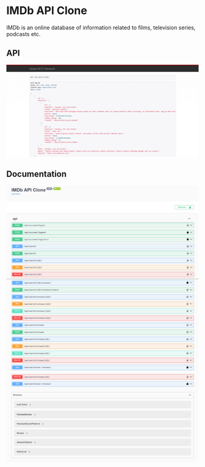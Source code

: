# IMDb API Clone
IMDb is an online database of information related to films, television series, podcasts etc.

## API
<img src='./resources/1 API.PNG'>

## Documentation
<img src='./resources/1 Doc.PNG'>
<img src='./resources/2 Doc.PNG'>
<img src='./resources/3 Doc.PNG'>